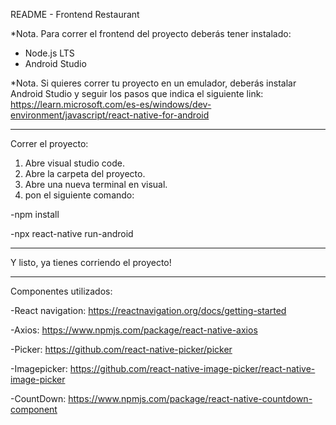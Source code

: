 README - Frontend Restaurant

*Nota.
Para correr el frontend del proyecto deberás tener instalado:
- Node.js LTS
- Android Studio

*Nota.
Si quieres correr tu proyecto en un emulador, deberás instalar Android Studio y seguir los pasos que indica el siguiente link:
https://learn.microsoft.com/es-es/windows/dev-environment/javascript/react-native-for-android

-------------------------------------------------------------------------------------------------------------------------------------------
Correr el proyecto:

1. Abre visual studio code.
2. Abre la carpeta del proyecto.
3. Abre una nueva terminal en visual.
4. pon el siguiente comando:

-npm install

-npx react-native run-android

-------------------------------------------------------------------------------------------------------------------------------------------

Y listo, ya tienes corriendo el proyecto!


-------------------------------------------------------------------------------------------------------------------------------------------

Componentes utilizados:

-React navigation: https://reactnavigation.org/docs/getting-started

-Axios: https://www.npmjs.com/package/react-native-axios

-Picker: https://github.com/react-native-picker/picker

-Imagepicker: https://github.com/react-native-image-picker/react-native-image-picker

-CountDown: https://www.npmjs.com/package/react-native-countdown-component


